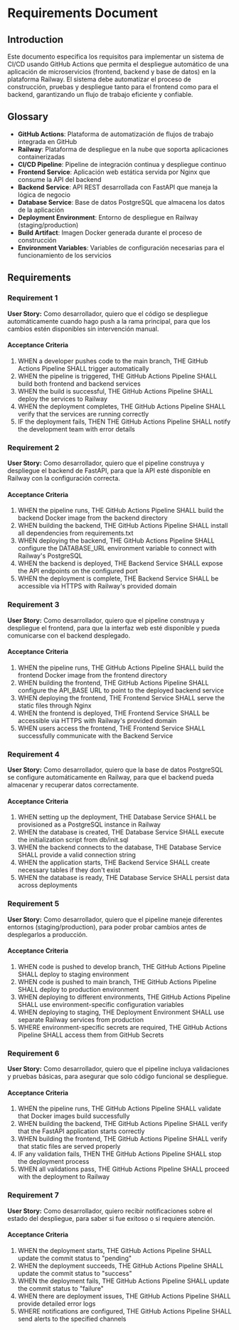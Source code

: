 # Requirements Document

## Introduction

Este documento especifica los requisitos para implementar un sistema de CI/CD usando GitHub Actions que permita el despliegue automático de una aplicación de microservicios (frontend, backend y base de datos) en la plataforma Railway. El sistema debe automatizar el proceso de construcción, pruebas y despliegue tanto para el frontend como para el backend, garantizando un flujo de trabajo eficiente y confiable.

## Glossary

- **GitHub Actions**: Plataforma de automatización de flujos de trabajo integrada en GitHub
- **Railway**: Plataforma de despliegue en la nube que soporta aplicaciones containerizadas
- **CI/CD Pipeline**: Pipeline de integración continua y despliegue continuo
- **Frontend Service**: Aplicación web estática servida por Nginx que consume la API del backend
- **Backend Service**: API REST desarrollada con FastAPI que maneja la lógica de negocio
- **Database Service**: Base de datos PostgreSQL que almacena los datos de la aplicación
- **Deployment Environment**: Entorno de despliegue en Railway (staging/production)
- **Build Artifact**: Imagen Docker generada durante el proceso de construcción
- **Environment Variables**: Variables de configuración necesarias para el funcionamiento de los servicios

## Requirements

### Requirement 1

**User Story:** Como desarrollador, quiero que el código se despliegue automáticamente cuando hago push a la rama principal, para que los cambios estén disponibles sin intervención manual.

#### Acceptance Criteria

1. WHEN a developer pushes code to the main branch, THE GitHub Actions Pipeline SHALL trigger automatically
2. WHEN the pipeline is triggered, THE GitHub Actions Pipeline SHALL build both frontend and backend services
3. WHEN the build is successful, THE GitHub Actions Pipeline SHALL deploy the services to Railway
4. WHEN the deployment completes, THE GitHub Actions Pipeline SHALL verify that the services are running correctly
5. IF the deployment fails, THEN THE GitHub Actions Pipeline SHALL notify the development team with error details

### Requirement 2

**User Story:** Como desarrollador, quiero que el pipeline construya y despliegue el backend de FastAPI, para que la API esté disponible en Railway con la configuración correcta.

#### Acceptance Criteria

1. WHEN the pipeline runs, THE GitHub Actions Pipeline SHALL build the backend Docker image from the backend directory
2. WHEN building the backend, THE GitHub Actions Pipeline SHALL install all dependencies from requirements.txt
3. WHEN deploying the backend, THE GitHub Actions Pipeline SHALL configure the DATABASE_URL environment variable to connect with Railway's PostgreSQL
4. WHEN the backend is deployed, THE Backend Service SHALL expose the API endpoints on the configured port
5. WHEN the deployment is complete, THE Backend Service SHALL be accessible via HTTPS with Railway's provided domain

### Requirement 3

**User Story:** Como desarrollador, quiero que el pipeline construya y despliegue el frontend, para que la interfaz web esté disponible y pueda comunicarse con el backend desplegado.

#### Acceptance Criteria

1. WHEN the pipeline runs, THE GitHub Actions Pipeline SHALL build the frontend Docker image from the frontend directory
2. WHEN building the frontend, THE GitHub Actions Pipeline SHALL configure the API_BASE URL to point to the deployed backend service
3. WHEN deploying the frontend, THE Frontend Service SHALL serve the static files through Nginx
4. WHEN the frontend is deployed, THE Frontend Service SHALL be accessible via HTTPS with Railway's provided domain
5. WHEN users access the frontend, THE Frontend Service SHALL successfully communicate with the Backend Service

### Requirement 4

**User Story:** Como desarrollador, quiero que la base de datos PostgreSQL se configure automáticamente en Railway, para que el backend pueda almacenar y recuperar datos correctamente.

#### Acceptance Criteria

1. WHEN setting up the deployment, THE Database Service SHALL be provisioned as a PostgreSQL instance in Railway
2. WHEN the database is created, THE Database Service SHALL execute the initialization script from db/init.sql
3. WHEN the backend connects to the database, THE Database Service SHALL provide a valid connection string
4. WHEN the application starts, THE Backend Service SHALL create necessary tables if they don't exist
5. WHEN the database is ready, THE Database Service SHALL persist data across deployments

### Requirement 5

**User Story:** Como desarrollador, quiero que el pipeline maneje diferentes entornos (staging/production), para poder probar cambios antes de desplegarlos a producción.

#### Acceptance Criteria

1. WHEN code is pushed to develop branch, THE GitHub Actions Pipeline SHALL deploy to staging environment
2. WHEN code is pushed to main branch, THE GitHub Actions Pipeline SHALL deploy to production environment
3. WHEN deploying to different environments, THE GitHub Actions Pipeline SHALL use environment-specific configuration variables
4. WHEN deploying to staging, THE Deployment Environment SHALL use separate Railway services from production
5. WHERE environment-specific secrets are required, THE GitHub Actions Pipeline SHALL access them from GitHub Secrets

### Requirement 6

**User Story:** Como desarrollador, quiero que el pipeline incluya validaciones y pruebas básicas, para asegurar que solo código funcional se despliegue.

#### Acceptance Criteria

1. WHEN the pipeline runs, THE GitHub Actions Pipeline SHALL validate that Docker images build successfully
2. WHEN building the backend, THE GitHub Actions Pipeline SHALL verify that the FastAPI application starts correctly
3. WHEN building the frontend, THE GitHub Actions Pipeline SHALL verify that static files are served properly
4. IF any validation fails, THEN THE GitHub Actions Pipeline SHALL stop the deployment process
5. WHEN all validations pass, THE GitHub Actions Pipeline SHALL proceed with the deployment to Railway

### Requirement 7

**User Story:** Como desarrollador, quiero recibir notificaciones sobre el estado del despliegue, para saber si fue exitoso o si requiere atención.

#### Acceptance Criteria

1. WHEN the deployment starts, THE GitHub Actions Pipeline SHALL update the commit status to "pending"
2. WHEN the deployment succeeds, THE GitHub Actions Pipeline SHALL update the commit status to "success"
3. WHEN the deployment fails, THE GitHub Actions Pipeline SHALL update the commit status to "failure"
4. WHEN there are deployment issues, THE GitHub Actions Pipeline SHALL provide detailed error logs
5. WHERE notifications are configured, THE GitHub Actions Pipeline SHALL send alerts to the specified channels
